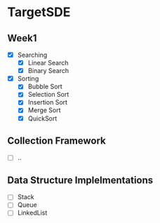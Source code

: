 # TargetSDE

## Week1
- [x] Searching
    - [x] Linear Search
    - [x] Binary Search
- [x] Sorting
  - [x] Bubble Sort
  - [x] Selection Sort
  - [x] Insertion Sort
  - [x] Merge Sort
  - [x] QuickSort
## Collection Framework
- [ ] ..

## Data Structure Implelmentations
- [ ] Stack 
- [ ] Queue
- [ ] LinkedList
